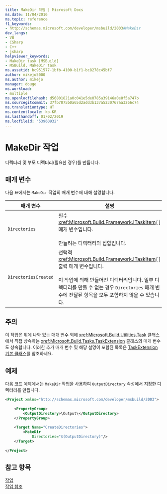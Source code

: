 ```yaml
---
title: MakeDir 작업 | Microsoft Docs
ms.date: 11/04/2016
ms.topic: reference
f1_keywords:
- http://schemas.microsoft.com/developer/msbuild/2003#MakeDir
dev_langs:
- VB
- CSharp
- C++
- jsharp
helpviewer_keywords:
- MakeDir task [MSBuild]
- MSBuild, MakeDir task
ms.assetid: bc951577-1bfb-4100-b1f1-bc8278c45bf7
author: mikejo5000
ms.author: mikejo
manager: douge
ms.workload:
- multiple
ms.openlocfilehash: d56801821a0c041e5de0785a39146a0e8f5a747b
ms.sourcegitcommit: 37fb7075b0a65d2add3b137a5230767aa3266c74
ms.translationtype: HT
ms.contentlocale: ko-KR
ms.lasthandoff: 01/02/2019
ms.locfileid: "53960932"
---
```

# <a name="makedir-task"></a>MakeDir 작업
디렉터리 및 부모 디렉터리(필요한 경우)를 만듭니다.  
  
## <a name="parameters"></a>매개 변수  
 다음 표에서는 `MakeDir` 작업의 매개 변수에 대해 설명합니다.  
  
|매개 변수|설명|  
|---------------|-----------------|  
|`Directories`|필수 <xref:Microsoft.Build.Framework.ITaskItem>`[]` 매개 변수입니다.<br /><br /> 만들려는 디렉터리의 집합입니다.|  
|`DirectoriesCreated`|선택적 <xref:Microsoft.Build.Framework.ITaskItem>`[]` 출력 매개 변수입니다.<br /><br /> 이 작업에 의해 만들어진 디렉터리입니다. 일부 디렉터리를 만들 수 없는 경우 `Directories` 매개 변수에 전달된 항목을 모두 포함하지 않을 수 있습니다.|  
  
## <a name="remarks"></a>주의  
 이 작업은 위에 나와 있는 매개 변수 외에 <xref:Microsoft.Build.Utilities.Task> 클래스에서 직접 상속하는 <xref:Microsoft.Build.Tasks.TaskExtension> 클래스의 매개 변수도 상속합니다. 이러한 추가 매개 변수 및 해당 설명이 포함된 목록은 [TaskExtension 기본 클래스](../msbuild/taskextension-base-class.md)를 참조하세요.  
  
## <a name="example"></a>예제  
 다음 코드 예제에서는 `MakeDir` 작업을 사용하여 `OutputDirectory` 속성에서 지정한 디렉터리를 만듭니다.  
  
```xml  
<Project xmlns="http://schemas.microsoft.com/developer/msbuild/2003">  
  
    <PropertyGroup>  
        <OutputDirectory>\Output\</OutputDirectory>  
    </PropertyGroup>  
  
    <Target Name="CreateDirectories">  
        <MakeDir  
            Directories="$(OutputDirectory)"/>  
    </Target>  
  
</Project>  
```  
  
## <a name="see-also"></a>참고 항목  
 [작업](../msbuild/msbuild-tasks.md)   
 [작업 참조](../msbuild/msbuild-task-reference.md)